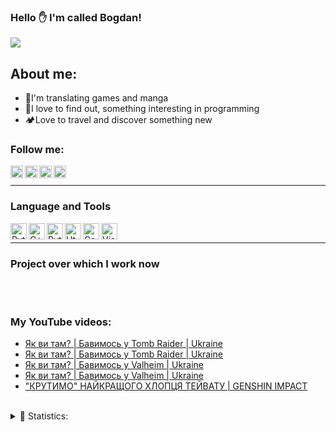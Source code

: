 ### Hello ✋ I'm called Bogdan!
![](https://komarev.com/ghpvc/?username=INDMops&color=orange&style=plastic)
## About me:
- 💮I'm translating games and manga
- 🧩I love to find out, something interesting in programming
- 🏕️Love to travel and discover something new

### Follow me:

[<img align="left" alt="INDMops YouTube" width="20px" src="https://cdn.discordapp.com/attachments/939569454390603837/955786475604160592/youtube.png" />][youtube]
[<img align="left" alt="Twitter INDMops" width="20px" src="https://cdn.discordapp.com/attachments/939569454390603837/955788911567843368/twitter.png">][twitter]
[<img align="left" alt="Instagram INDMops" width="20px" src="https://media.discordapp.net/attachments/939569454390603837/955792728321560596/free-icon-font-instagram-6422200.png">][instagram]
[<img align="left" alt="Discord server INDMops" width="20px" src="https://media.discordapp.net/attachments/939569454390603837/955793288382783498/free-icon-font-discord-6422197.png">][discord]
<br>

___

### Language and Tools

<img align="left" alt="Python" width="26" src="https://img.icons8.com/color/26/000000/python--v1.png">
<img align="left" alt="C++" width="26" src="https://img.icons8.com/color/480/000000/c-plus-plus-logo.png">
<img align="left" alt="Python" width="26" src="https://img.icons8.com/color/480/000000/c-sharp-logo.png">
<img align="left" alt="Html5" width="26" src="https://img.icons8.com/color/48/000000/html-5--v1.png">
<img align="left" alt="Css3" width="26" src="https://img.icons8.com/color/480/000000/css3.png">
<img align="left" alt="Visual Studio Code" width="26" src="https://img.icons8.com/color/480/000000/visual-studio-code-2019.png">
<br>

___

### Project over which I work now


<br>
<br>

### My YouTube videos:
<!-- YOUTUBE:START -->
- [Як ви там? | Бавимось у Tomb Raider | Ukraine](https://www.youtube.com/watch?v=DBtpmwPW2gg)
- [Як ви там? | Бавимось у Tomb Raider | Ukraine](https://www.youtube.com/watch?v=u9IQ90fao3U)
- [Як ви там? | Бавимось у Valheim | Ukraine](https://www.youtube.com/watch?v=ML1VM7bFy8o)
- [Як ви там? | Бавимось у Valheim | Ukraine](https://www.youtube.com/watch?v=GDpkW0DgCh4)
- [&quot;КРУТИМО&quot; НАЙКРАЩОГО ХЛОПЦЯ ТЕЙВАТУ | GENSHIN IMPACT](https://www.youtube.com/watch?v=Ttmqg3_e3mk)
<!-- YOUTUBE:END -->

<br>
<details>
  <summary>📝 Statistics:</summary>
  <img  alt="codeSTACKr's GitHub Stats" src="https://github-readme-stats.vercel.app/api?username=INDMops&show_icons=true&theme=radical" />
  <br>
  <img  alt="codeSTACKr's GitHub Stats" src="https://github-readme-stats.vercel.app/api/top-langs/?username=INDmops&layout=compact&theme=radical"/>
</details>

[youtube]: https://www.youtube.com/c/IndiMops
[twitter]: https://twitter.com/IndiMops
[instagram]: https://www.instagram.com/indmops/
[discord]: https://discord.gg/ujZTbpfys9
